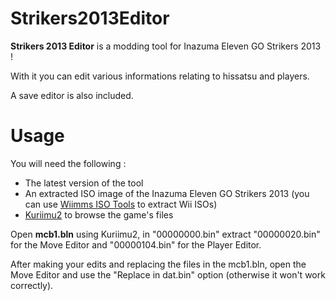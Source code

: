 # Strikers2013Editor

**Strikers 2013 Editor** is a modding tool for Inazuma Eleven GO Strikers 2013 !

With it you can edit various informations relating to hissatsu and players.

A save editor is also included.

# Usage

You will need the following :

- The latest version of the tool
- An extracted ISO image of the Inazuma Eleven GO Strikers 2013 (you can use [Wiimms ISO Tools](https://wit.wiimm.de/) to extract Wii ISOs)
- [Kuriimu2](https://github.com/FanTranslatorsInternational/Kuriimu2) to browse the game's files

Open **mcb1.bln** using Kuriimu2, in "00000000.bin" extract "00000020.bin" for the Move Editor and "00000104.bin" for the Player Editor.

After making your edits and replacing the files in the mcb1.bln, open the Move Editor and use the "Replace in dat.bin" option (otherwise it won't work correctly).
